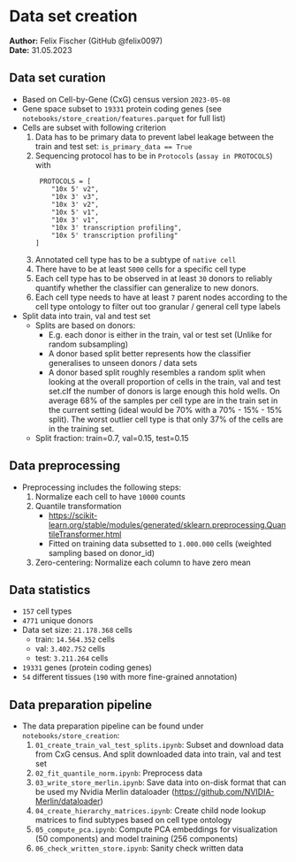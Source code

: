 # Data set creation
**Author:** Felix Fischer (GitHub @felix0097) \
**Date:** 31.05.2023

## Data set curation
* Based on Cell-by-Gene (CxG) census version `2023-05-08`
* Gene space subset to `19331` protein coding genes (see `notebooks/store_creation/features.parquet` for full list)
* Cells are subset with following criterion
  1. Data has to be primary data to prevent label leakage between the train and test set: `is_primary_data == True`
  2. Sequencing protocol has to be in `Protocols` (`assay in PROTOCOLS`) with
       ```pytyhon
        PROTOCOLS = [
           "10x 5' v2", 
           "10x 3' v3", 
           "10x 3' v2", 
           "10x 5' v1", 
           "10x 3' v1", 
           "10x 3' transcription profiling", 
           "10x 5' transcription profiling"
       ] 
       ```
  3. Annotated cell type has to be a subtype of `native cell`
  4. There have to be at least `5000` cells for a specific cell type
  5. Each cell type has to be observed in at least `30` donors to reliably quantify whether the classifier can 
  generalize to new donors.
  6. Each cell type needs to have at least `7` parent nodes according to the cell type ontology to filter out too 
  granular / general cell type labels
* Split data into train, val and test set
  * Splits are based on donors:  
    * E.g. each donor is either in the train, val or test set (Unlike for random subsampling)
    * A donor based split better represents how the classifier generalises to unseen donors / data sets
    * A donor based split roughly resembles a random split when looking at the overall proportion of cells in the 
    train, val and test set.cIf the number of donors is large enough this hold wells. On average 68% of the samples per 
    cell type are in the train set in the current setting (ideal would be 70% with a 70% - 15% - 15% split). The worst 
    outlier cell type is that only 37% of the cells are in the training set. 
  * Split fraction: train=0.7, val=0.15, test=0.15


## Data preprocessing
* Preprocessing includes the following steps:
  1. Normalize each cell to have `10000` counts
  2. Quantile transformation
     * https://scikit-learn.org/stable/modules/generated/sklearn.preprocessing.QuantileTransformer.html
     * Fitted on training data subsetted to `1.000.000` cells (weighted sampling based on donor_id)
  3. Zero-centering: Normalize each column to have zero mean


## Data statistics
* `157` cell types
* `4771` unique donors
* Data set size: `21.178.368` cells
  * train: `14.564.352` cells
  * val: `3.402.752` cells
  * test: `3.211.264` cells
* `19331` genes (protein coding genes)
* `54` different tissues (`190` with more fine-grained annotation)


## Data preparation pipeline

* The data preparation pipeline can be found under `notebooks/store_creation`:
  1. `01_create_train_val_test_splits.ipynb`: Subset and download data from CxG census. And split downloaded data into 
  train, val and test set
  2. `02_fit_quantile_norm.ipynb`: Preprocess data
  3. `03_write_store_merlin.ipynb`: Save data into on-disk format that can be used my Nvidia Merlin dataloader 
  (https://github.com/NVIDIA-Merlin/dataloader)
  4. `04_create_hierarchy_matrices.ipynb`: Create child node lookup matrices to find subtypes based on cell type 
  ontology
  5. `05_compute_pca.ipynb`: Compute PCA embeddings for visualization (50 components) and model training 
  (256 components)
  6. `06_check_written_store.ipynb`: Sanity check written data
